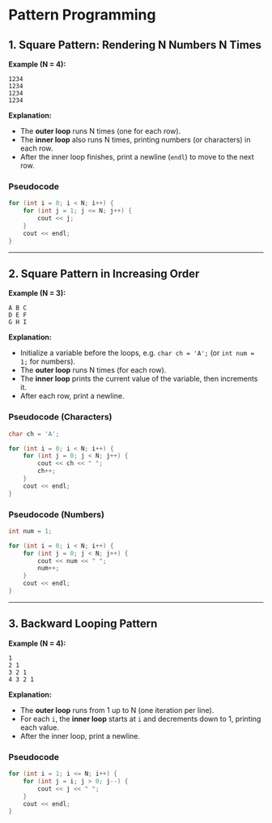 # Pattern Programming

## 1. Square Pattern: Rendering N Numbers N Times

**Example (N = 4):**

```
1234
1234
1234
1234
```

**Explanation:**

* The **outer loop** runs N times (one for each row).
* The **inner loop** also runs N times, printing numbers (or characters) in each row.
* After the inner loop finishes, print a newline (`endl`) to move to the next row.

### Pseudocode

```cpp
for (int i = 0; i < N; i++) {
    for (int j = 1; j <= N; j++) {
        cout << j;
    }
    cout << endl;
}
```

---

## 2. Square Pattern in Increasing Order

**Example (N = 3):**

```
A B C
D E F
G H I
```

**Explanation:**

* Initialize a variable before the loops, e.g. `char ch = 'A';` (or `int num = 1;` for numbers).
* The **outer loop** runs N times (for each row).
* The **inner loop** prints the current value of the variable, then increments it.
* After each row, print a newline.

### Pseudocode (Characters)

```cpp
char ch = 'A';

for (int i = 0; i < N; i++) {
    for (int j = 0; j < N; j++) {
        cout << ch << " ";
        ch++;
    }
    cout << endl;
}
```

### Pseudocode (Numbers)

```cpp
int num = 1;

for (int i = 0; i < N; i++) {
    for (int j = 0; j < N; j++) {
        cout << num << " ";
        num++;
    }
    cout << endl;
}
```

---

## 3. Backward Looping Pattern

**Example (N = 4):**

```
1
2 1
3 2 1
4 3 2 1
```

**Explanation:**

* The **outer loop** runs from 1 up to N (one iteration per line).
* For each `i`, the **inner loop** starts at `i` and decrements down to 1, printing each value.
* After the inner loop, print a newline.

### Pseudocode

```cpp
for (int i = 1; i <= N; i++) {
    for (int j = i; j > 0; j--) {
        cout << j << " ";
    }
    cout << endl;
}
```
